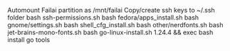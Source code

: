 Automount Failai partition as /mnt/failai
Copy/create ssh keys to ~/.ssh folder
bash ssh-permissions.sh
bash fedora/apps_install.sh
bash gnome/settings.sh
bash shell_cfg_install.sh
bash other/nerdfonts.sh
bash jet-brains-mono-fonts.sh
bash go-linux-install.sh 1.24.4 && exec bash
install go tools


 <!-- TODO: create backup script for ssh keys, gnome extensions settings and other -->
 <!-- TODO: install gnome-shell extensions with settings -->
 <!-- TODO: modify go, install apps scripts to auto download latest release -->
 <!-- TODO: modify go_linux to auto detect zsh or bash-->
